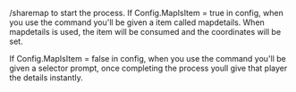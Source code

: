 /sharemap to start the process.
If Config.MapIsItem = true in config, when you use the command you'll be given a item called mapdetails.
When mapdetails is used, the item will be consumed and the coordinates will be set.

If Config.MapIsItem = false in config, when you use the command you'll be given a selector prompt, once completing the process youll give that player the details instantly.
